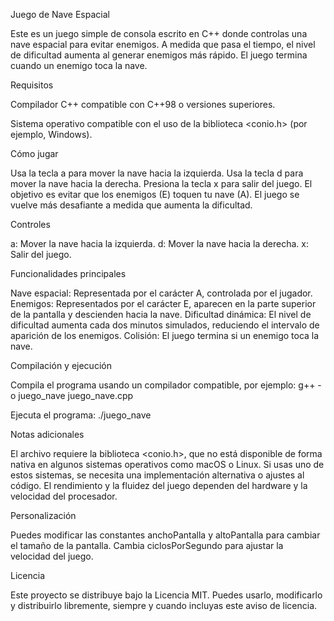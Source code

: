 Juego de Nave Espacial

Este es un juego simple de consola escrito en C++ donde controlas una nave espacial para evitar enemigos. A medida que pasa el tiempo, el nivel de dificultad aumenta al generar enemigos más rápido. El juego termina cuando un enemigo toca la nave.

Requisitos

Compilador C++ compatible con C++98 o versiones superiores.

Sistema operativo compatible con el uso de la biblioteca <conio.h> (por ejemplo, Windows).

Cómo jugar

Usa la tecla a para mover la nave hacia la izquierda.
Usa la tecla d para mover la nave hacia la derecha.
Presiona la tecla x para salir del juego.
El objetivo es evitar que los enemigos (E) toquen tu nave (A). El juego se vuelve más desafiante a medida que aumenta la dificultad.

Controles

a: Mover la nave hacia la izquierda.
d: Mover la nave hacia la derecha.
x: Salir del juego.

Funcionalidades principales

Nave espacial: Representada por el carácter A, controlada por el jugador.
Enemigos: Representados por el carácter E, aparecen en la parte superior de la pantalla y descienden hacia la nave.
Dificultad dinámica: El nivel de dificultad aumenta cada dos minutos simulados, reduciendo el intervalo de aparición de los enemigos.
Colisión: El juego termina si un enemigo toca la nave.

Compilación y ejecución

Compila el programa usando un compilador compatible, por ejemplo:
g++ -o juego_nave juego_nave.cpp

Ejecuta el programa:
./juego_nave

Notas adicionales

El archivo requiere la biblioteca <conio.h>, que no está disponible de forma nativa en algunos sistemas operativos como macOS o Linux. Si usas uno de estos sistemas, se necesita una implementación alternativa o ajustes al código.
El rendimiento y la fluidez del juego dependen del hardware y la velocidad del procesador.

Personalización

Puedes modificar las constantes anchoPantalla y altoPantalla para cambiar el tamaño de la pantalla.
Cambia ciclosPorSegundo para ajustar la velocidad del juego.

Licencia

Este proyecto se distribuye bajo la Licencia MIT. Puedes usarlo, modificarlo y distribuirlo libremente, siempre y cuando incluyas este aviso de licencia.